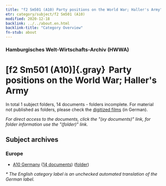 ```yaml
---
title: "f2 Sm501 (A10) Party positions on the World War; Haller's Army"
etr: category/subject/f2 Sm501 (A10)
modified: 2020-12-18
backlink: ../../about.en.html
backlink-title: "Category Overview"
fn-stub: about
---
```


### Hamburgisches Welt-Wirtschafts-Archiv (HWWA)
# [f2 Sm501 (A10)]{.gray}&#8201; Party positions on the World War; Haller's Army&#160; 





In total 1 subject folders, 14 documents - folders incomplete.
For material not published as folders, please check the [digitized films](/film/h1_sh) (in German).

_For direct access to the documents, click the "(xy documents)" link, for folder information use the "(folder)" link._

## Subject archives



### Europe

- [A10 Germany](../../../geo/about.en.html#A10) (<a href="https://dfg-viewer.de/show/?tx_dlf[id]=https://pm20.zbw.eu/mets/sh/1261xx/126128/1443xx/144307/public.mets.en.xml" target="_blank">14 documents</a>) ([folder](http://purl.org/pressemappe20/folder/sh/126128,144307))


_* The English category label is an unchecked automated translation of the German label._

